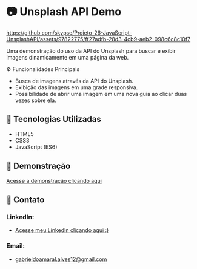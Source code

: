 # 📷 Unsplash API Demo

https://github.com/skypse/Projeto-26-JavaScript-UnsplashAPI/assets/97822775/ff27adfb-28d3-4cb9-aeb2-098c6c8c10f7

Uma demonstração do uso da API do Unsplash para buscar e exibir imagens dinamicamente em uma página da web.

⚙️ Funcionalidades Principais
- Busca de imagens através da API do Unsplash.
- Exibição das imagens em uma grade responsiva.
- Possibilidade de abrir uma imagem em uma nova guia ao clicar duas vezes sobre ela.

## 🚀 Tecnologias Utilizadas

- HTML5
- CSS3
- JavaScript (ES6)

## 🔗 Demonstração

[Acesse a demonstração clicando aqui](https://skypse.github.io/Projeto-26-JavaScript-UnsplashAPI/)

## 📧 Contato

### LinkedIn:
- [Acesse meu LinkedIn clicando aqui :)](https://www.linkedin.com/in/gabriel-do-amaral-alves-3a1055236/)

### Email:
- gabrieldoamaral.alves12@gmail.com
